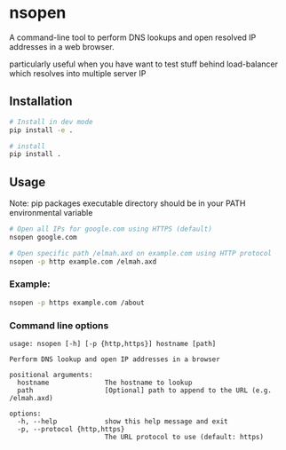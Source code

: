 # nsopen

A command-line tool to perform DNS lookups and open resolved IP addresses in a web browser.

particularly useful when you have want to test stuff behind load-balancer which resolves into multiple server IP


## Installation
```sh
# Install in dev mode
pip install -e .

# install
pip install .
```

## Usage

Note: pip packages executable directory should be in your PATH environmental variable

```sh
# Open all IPs for google.com using HTTPS (default)
nsopen google.com

# Open specific path /elmah.axd on example.com using HTTP protocol
nsopen -p http example.com /elmah.axd
```

### Example:
```sh
nsopen -p https example.com /about
```


### Command line options
```
usage: nsopen [-h] [-p {http,https}] hostname [path]

Perform DNS lookup and open IP addresses in a browser

positional arguments:
  hostname              The hostname to lookup
  path                  [Optional] path to append to the URL (e.g. /elmah.axd)

options:
  -h, --help            show this help message and exit
  -p, --protocol {http,https}
                        The URL protocol to use (default: https)
```

